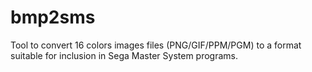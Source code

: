 # bmp2sms
Tool to convert 16 colors images files (PNG/GIF/PPM/PGM) to a format suitable for inclusion in Sega Master System programs.
